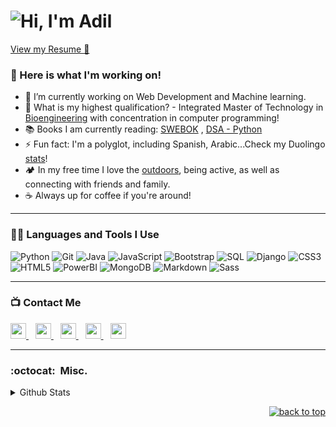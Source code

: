# ![Hi, I'm Adil](https://bam-readme-typing-svg.herokuapp.com?color=%2336BCF7&size=21+&duration=2000&center=true&vCenter=true&multiline=true&width=200&height=40&lines=Hi%2C+I'm+Adil!👋🏼;+;+)

[View my Resume 📝](https://drive.google.com/file/d/1QjZtoxkHuU4UJ_AYFR2-TKtRGn0VpZ_W/view?usp=sharing)


### 🧰 Here is what I'm working on!  

- 🔭 I’m currently working on Web Development and Machine learning.
- 🤔 What is my highest qualification? - Integrated Master of Technology in [Bioengineering](https://mitbio.edu.in/) with concentration in computer programming! 
- 📚 Books I am currently reading: [SWEBOK](https://www.computer.org/education/bodies-of-knowledge/software-engineering) , [DSA - Python](http://xpzhang.me/teach/DS19_Fall/book.pdf)
- ⚡ Fun fact: I'm a polyglot, including Spanish, Arabic...Check my Duolingo [stats](https://www.duolingo.com/profile/AdilKhwaja?via=share_profile)!
- 🏕️ In my free time I love the [outdoors](https://maps.app.goo.gl/QbvpVnF2UMmkx4Fq6), being active, as well as connecting with friends and family.
- ☕️ Always up for coffee if you're around! 

---

### 👨‍💻 Languages and Tools I Use

![Python](https://img.shields.io/badge/Python-000?style=flat-square&labelColor=161616&logo=Python&logoColor=3776AB)
![Git](https://img.shields.io/badge/Git-000?style=flat-square&labelColor=161616&logo=Git&logoColor=F05032)
![Java](https://custom-icon-badges.herokuapp.com/badge/Java-000.svg?style=flat-square&labelColor=161616&logo=java&logoColor=007396)
![JavaScript](https://img.shields.io/badge/JavaScript-000?style=flat-square&labelColor=161616&logo=JavaScript&logoColor=F7DF1E)
![Bootstrap](https://img.shields.io/badge/Bootstrap-000?&style=flat-square&labelColor=161616&logo=bootstrap&logoColor=23563D7C)
![SQL](https://custom-icon-badges.herokuapp.com/badge/SQL-000?&style=flat-square&labelColor=161616&logo=database&logoColor=025E8C)
![Django](https://img.shields.io/badge/Django-000?&style=flat-square&labelColor=161616&logo=django&logoColor=006400)
![CSS3](https://img.shields.io/badge/CSS3-000?&style=flat-square&labelColor=161616&logo=CSS3&logoColor=3776AB)
![HTML5](https://img.shields.io/badge/HTML5-000?&style=flat-square&labelColor=161616&logo=HTML5&logoColor=F05032)
![PowerBI](https://img.shields.io/badge/PowerBI-000?&style=flat-square&labelColor=161616&logo=powerbi&logoColor=F7DF1E)
![MongoDB](https://img.shields.io/badge/MongoDB-000?&style=flat-square&labelColor=161616&logo=mongodb&logoColor=006400)
![Markdown](https://img.shields.io/badge/Markdown-000?&style=flat-square&labelColor=161616&logo=markdown&logoColor=006400)
![Sass](https://img.shields.io/badge/Sass-000?&style=flat-square&labelColor=161616&logo=sass&logoColor=FFC0CB)

---

### 📺 Contact Me

<a 
  href="https://www.linkedin.com/in/zadilkhwaja/">
    <img width="25px" src="https://www.vectorlogo.zone/logos/linkedin/linkedin-icon.svg" />
  </a>&ensp;
  <a href="mailto:zadilkhwaja@gmail.com">
  <img width="25px" src="https://www.vectorlogo.zone/logos/gmail/gmail-icon.svg" />
  </a>&ensp;
  <a href="https://t.me/zakhwaja">
    <img width="25px" src="https://www.vectorlogo.zone/logos/telegram/telegram-icon.svg" />
  </a>&ensp;
  <a href="https://discord.com/users/#6328">
    <img width="25px" src="https://www.vectorlogo.zone/logos/discordapp/discordapp-icon.svg" />
  </a>&ensp;
  <a href="https://zadilkhwaja.github.io/Adil_Portfolio/">
  <img width="25px" src="https://www.vectorlogo.zone/logos/google_chrome/google_chrome-icon.svg" />
  </a>

---


### :octocat:&nbsp; Misc.

<details>
<summary>Github Stats</summary>
<br />

<img href="https://github.com/zadilkhwaja/github-readme-stats" src="https://github-readme-stats.vercel.app/api?username=zadilkhwaja&show_icons=true&theme=react&hide_border=true&count_private=true&hide=stars" />

<br />
<img src="https://github-readme-streak-stats.herokuapp.com/?user=zadilkhwaja&theme=react&hide_border=true" alt="zadilkhwaja" />

<br />
<img src="https://komarev.com/ghpvc/?username=zadilkhwaja&label=Profile%20views&color=0e75b6&style=flat" alt="zadilkhwaja" />
</details>

<p align="right"><a href="#top"><img src="https://img.shields.io/static/v1?label&message=back+to+top&color=blue&style=flat&logo" alt="back to top" /></a></p>
